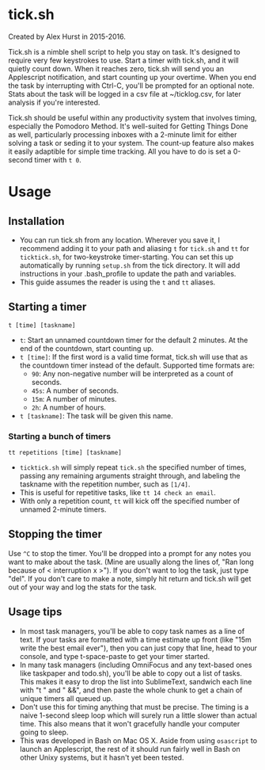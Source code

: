 # tick.sh

Created by Alex Hurst in 2015-2016.

Tick.sh is a nimble shell script to help you stay on task. It's designed to require very few keystrokes to use. Start a timer with tick.sh, and it will quietly count down. When it reaches zero, tick.sh will send you an Applescript notification, and start counting up your overtime. When you end the task by interrupting with Ctrl-C, you'll be prompted for an optional note. Stats about the task will be logged in a csv file at ~/ticklog.csv, for later analysis if you're interested.

Tick.sh should be useful within any productivity system that involves timing, especially the Pomodoro Method. It's well-suited for Getting Things Done as well, particularly processing inboxes with a 2-minute limit for either solving a task or seding it to your system. The count-up feature also makes it easily adaptible for simple time tracking. All you have to do is set a 0-second timer with `t 0`.

# Usage

## Installation

- You can run tick.sh from any location. Wherever you save it, I recommend adding it to your path and aliasing `t` for `tick.sh` and `tt` for `ticktick.sh`, for two-keystroke timer-starting. You can set this up automatically by running `setup.sh` from the tick directory. It will add instructions in your .bash_profile to update the path and variables.
- This guide assumes the reader is using the `t` and `tt` aliases.

## Starting a timer

`t [time] [taskname]`

- `t`: Start an unnamed countdown timer for the default 2 minutes. At the end of the countdown, start counting up.
- `t [time]`: If the first word is a valid time format, tick.sh will use that as the countdown timer instead of the default. Supported time formats are:
    - `90`: Any non-negative number will be interpreted as a count of seconds.
    - `45s`: A number of seconds.
    - `15m`: A number of minutes.
    - `2h`: A number of hours.
- `t [taskname]`: The task will be given this name.

### Starting a bunch of timers

`tt repetitions [time] [taskname]`

- `ticktick.sh` will simply repeat `tick.sh` the specified number of times, passing any remaining arguments straight through, and labeling the taskname with the repetition number, such as `[1/4]`.
- This is useful for repetitive tasks, like `tt 14 check an email`.
- With only a repetition count, `tt` will kick off the specified number of unnamed 2-minute timers.

## Stopping the timer

Use `^C` to stop the timer. You'll be dropped into a prompt for any notes you want to make about the task. (Mine are usually along the lines of, "Ran long because of < interruption x >"). If you don't want to log the task, just type "del". If you don't care to make a note, simply hit return and tick.sh will get out of your way and log the stats for the task.

## Usage tips

- In most task managers, you'll be able to copy task names as a line of text. If your tasks are formatted with a time estimate up front (like "15m write the best email ever"), then you can just copy that line, head to your console, and type t-space-paste to get your timer started.
- In many task managers (including OmniFocus and any text-based ones like taskpaper and todo.sh), you'll be able to copy out a list of tasks. This makes it easy to drop the list into SublimeText, sandwich each line with "t " and " &&", and then paste the whole chunk to get a chain of unique timers all queued up.
- Don't use this for timing anything that must be precise. The timing is a naive 1-second sleep loop which will surely run a little slower than actual time. This also means that it won't gracefully handle your computer going to sleep.
- This was developed in Bash on Mac OS X. Aside from using `osascript` to launch an Applescript, the rest of it should run fairly well in Bash on other Unixy systems, but it hasn't yet been tested.
